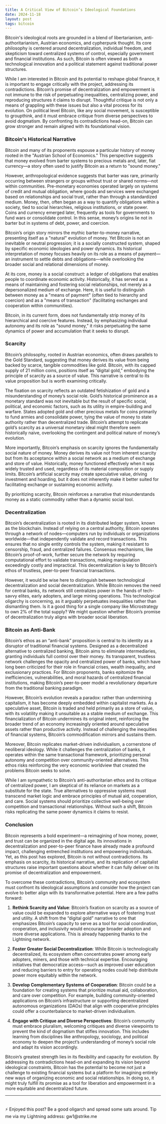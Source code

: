 ```yaml
---
title: A Critical View of Bitcoin’s Ideological Foundations
date: 2024-11-18
layout: post
tags: bitcoin 
---
```


Bitcoin's ideological roots are grounded in a blend of libertarianism, anti-authoritarianism, Austrian economics, and cypherpunk thought. Its core philosophy is centered around decentralization, individual freedom, and skepticism toward centralized systems of control, especially government and financial institutions. As such, Bitcoin is often viewed as both a technological innovation and a political statement against traditional power structures. <!--more-->

While I am interested in Bitcoin and its potential to reshape global finance, it is important to engage critically with the project, addressing its contradictions. Bitcoin’s promise of decentralization and empowerment is not immune to the risk of perpetuating inequalities, centralizing power, and reproducing structures it claims to disrupt. Thoughtful critique is not only a means of grappling with these issues but also a vital process for its evolution. On political level Bitcoin, like any social movement, is susceptible to groupthink, and it must embrace critique from diverse perspectives to avoid dogmatism. By confronting its contradictions head-on, Bitcoin can grow stronger and remain aligned with its foundational vision.

### Bitcoin's Historical Narrative

Bitcoin and many of its proponents espouse a particular history of money rooted in the "Austrian School of Economics." This perspective suggests that money evolved from barter systems to precious metals and, later, fiat currency—a story often used to justify Bitcoin as a return to "sound money."

However, anthropological evidence suggests that barter was rare, primarily occurring between strangers or groups without trust or shared norms—not within communities. Pre-monetary economies operated largely on systems of credit and mutual obligation, where goods and services were exchanged based on relationships and social trust, rather than through a standardized medium. Money, then, often began as a way to quantify obligations within a society, tied to social hierarchies, religious institutions, or state power. Coins and currency emerged later, frequently as tools for governments to fund wars or consolidate control. In this sense, money’s origins lie not in barter but in systems of debt, power, and coercion.

Bitcoin’s origin story mirrors the mythic barter-to-money narrative, presenting itself as a "natural" evolution of money. Yet Bitcoin is not an inevitable or neutral progression; it is a socially constructed system, shaped by specific economic ideologies and power dynamics. Its historical interpretation of money focuses heavily on its role as a means of payment—an instrument to settle debts and obligations—while overlooking the broader social and relational dimensions of money.

At its core, money is a social construct: a ledger of obligations that enables people to coordinate economic activity. Historically, it has served as a means of maintaining and fostering social relationships, not merely as a depersonalized medium of exchange. Here, it is useful to distinguish between money as a "means of payment" (often tied to hierarchy and coercion) and as a "means of transaction" (facilitating exchanges and cooperation within communities).

Bitcoin, in its current form, does not fundamentally strip money of its hierarchical and coercive features. Instead, by emphasizing individual autonomy and its role as "sound money," it risks perpetuating the same dynamics of power and accumulation that it seeks to disrupt. 

### Scarcity

Bitcoin’s philosophy, rooted in Austrian economics, often draws parallels to the Gold Standard, suggesting that money derives its value from being backed by scarce, tangible commodities like gold. Bitcoin, with its capped supply of 21 million coins, positions itself as “digital gold,” embodying the principle of scarcity as a source of value. This narrative is central to its value proposition but is worth examining critically.

The fixation on scarcity reflects an outdated fetishization of gold and a misunderstanding of money’s social role. Gold’s historical prominence as a monetary standard was not inevitable but the result of specific social, political, and economic factors, such as its utility in empire-building and warfare. States adopted gold and other precious metals for coins primarily to fund armies and consolidate power, tying the value of money to state authority rather than decentralized trade. Bitcoin’s attempt to replicate gold’s scarcity as a universal monetary ideal might therefore seem historically naive, overlooking the contingent and political nature of money’s evolution.

More importantly, Bitcoin’s emphasis on scarcity ignores the fundamentally social nature of money. Money derives its value not from inherent scarcity but from its acceptance within a social network as a medium of exchange and store of value. Historically, money functioned effectively when it was widely trusted and used, regardless of its material composition or supply limits. Bitcoin’s artificial scarcity may create speculative value, driving investment and hoarding, but it does not inherently make it better suited for facilitating exchange or sustaining economic activity.

By prioritizing scarcity, Bitcoin reinforces a narrative that misunderstands money as a static commodity rather than a dynamic social tool.

### Decentralization

Bitcoin’s decentralization is rooted in its distributed ledger system, known as the blockchain. Instead of relying on a central authority, Bitcoin operates through a network of nodes—computers run by individuals or organizations worldwide—that independently validate and record transactions. This ensures that no single entity controls the system, making it resistant to censorship, fraud, and centralized failures. Consensus mechanisms, like Bitcoin’s proof-of-work, further secure the network by requiring computational effort to validate transactions, making manipulation exceedingly costly and impractical. This decentralization is key to Bitcoin’s ethos of trustless, peer-to-peer financial transactions.

However, it would be wise here to distinguish between technological decentralization and social decentralization. While Bitcoin removes the need for central banks, its network still centralizes power in the hands of tech-savvy elites, early adopters, and large mining operations. This technological oligarchy is concerning, as it arguably perpetuates inequalities rather than dismantling them. Is it a good thing for a single company like Microstrategy to own 2% of the total supply? We might question whether Bitcoin’s promise of decentralization truly aligns with broader social liberation.

### Bitcoin as Anti-Bank

Bitcoin’s ethos as an “anti-bank” proposition is central to its identity as a disruptor of traditional financial systems. Designed as a decentralized alternative to centralized banking, Bitcoin aims to eliminate intermediaries, granting individuals full control over their money. Its transparent, trustless network challenges the opacity and centralized power of banks, which have long been criticized for their role in financial crises, wealth inequality, and exclusionary practices. For Bitcoin proponents, banks epitomize the inefficiencies, vulnerabilities, and moral hazards of centralized financial institutions, making Bitcoin’s peer-to-peer model a revolutionary departure from the traditional banking paradigm.

However, Bitcoin’s evolution reveals a paradox: rather than undermining capitalism, it has become deeply embedded within capitalist markets. As a speculative asset, Bitcoin is traded and held primarily as a store of value, with its volatility making it unsuitable as a stable medium of exchange. This financialization of Bitcoin undermines its original intent, reinforcing the broader trend of an economy increasingly oriented around speculative assets rather than productive activity. Instead of challenging the inequities of financial systems, Bitcoin’s commodification mirrors and sustains them.

Moreover, Bitcoin replicates market-driven individualism, a cornerstone of neoliberal ideology. While it challenges the centralization of banks, it operates within the same transactional framework, prioritizing personal autonomy and competition over community-oriented alternatives. This ethos risks reinforcing the very economic worldview that created the problems Bitcoin seeks to solve.

While I am sympathetic to Bitcoin’s anti-authoritarian ethos and its critique of centralized power, I am skeptical of its reliance on markets as a substitute for the state. True alternatives to oppressive systems must transcend market logic and embrace principles of mutual aid, cooperation, and care. Social systems should prioritize collective well-being over competition and transactional relationships. Without such a shift, Bitcoin risks replicating the same power dynamics it claims to resist.

### Conclusion

Bitcoin represents a bold experiment—a reimagining of how money, power, and trust can be organized in the digital age. Its innovations in decentralization and peer-to-peer finance have already made a profound impact, challenging entrenched institutions and empowering individuals. Yet, as this post has explored, Bitcoin is not without contradictions. Its emphasis on scarcity, its historical narrative, and its replication of capitalist structures raise important questions about whether it can fully deliver on its promise of decentralization and empowerment.

To overcome these contradictions, Bitcoin’s community and ecosystem must confront its ideological assumptions and consider how the project can evolve to better align with its transformative potential. Here are a few paths forward:

1. **Rethink Scarcity and Value**: Bitcoin’s fixation on scarcity as a source of value could be expanded to explore alternative ways of fostering trust and utility. A shift from the “digital gold” narrative to one that emphasizes Bitcoin’s capacity to serve as a tool for social coordination, cooperation, and inclusivity would encourage broader adoption and more diverse applications. This is already happening thanks to the Lightning network.

2. **Foster Greater Social Decentralization**: While Bitcoin is technologically decentralized, its ecosystem often concentrates power among early adopters, miners, and those with technical expertise. Encouraging initiatives that democratize access—such as improved user education and reducing barriers to entry for operating nodes could help distribute power more equitably within the network.

3. **Develop Complementary Systems of Cooperation**: Bitcoin could be a foundation for creating systems that prioritize mutual aid, collaboration, and care over competition. For example, building community-oriented applications on Bitcoin’s infrastructure or supporting decentralized autonomous organizations (DAOs) that align with cooperative principles could offer a counterbalance to market-driven individualism.

4. **Engage with Critique and Diverse Perspectives**: Bitcoin’s community must embrace pluralism, welcoming critiques and diverse viewpoints to prevent the kind of dogmatism that stifles innovation. This includes learning from disciplines like anthropology, sociology, and political economy to deepen the project’s understanding of money’s social role and adapt its vision accordingly.

Bitcoin’s greatest strength lies in its flexibility and capacity for evolution. By addressing its contradictions head-on and expanding its vision beyond ideological constraints, Bitcoin has the potential to become not just a challenge to existing financial systems but a platform for imagining entirely new ways of organizing economic and social relationships. In doing so, it might truly fulfill its promise as a tool for liberation and empowerment in a more equitable and decentralized future.

<hr>
<p style="padding-top: 20px;">⚡️ Enjoyed this post? Be a good oligarch and spread some sats around. Tip me via my Lightning address: gw1@strike.me</p>